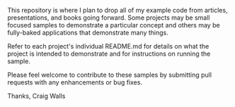 This repository is where I plan to drop all of my example code from articles,
presentations, and books going forward. Some projects may be small focused 
samples to demonstrate a particular concept and others may be fully-baked
applications that demonstrate many things.

Refer to each project's individual README.md for details on what the project
is intended to demonstrate and for instructions on running the sample.

Please feel welcome to contribute to these samples by submitting pull requests
with any enhancements or bug fixes.

Thanks,
Craig Walls
